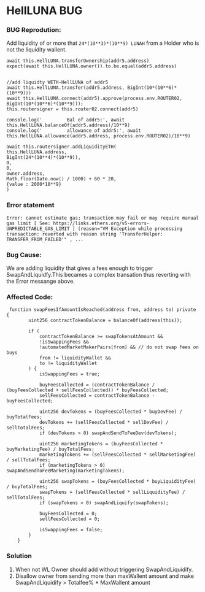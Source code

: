 # HellLUNA BUG

### BUG Reprodution:

Add liquidity of or more that `24*(10**3)*(10**9) LUNAH` from a Holder who is not the liquidity wallent.

````    
await this.HellLUNA.transferOwnership(addr5.address)
expect(await this.HellLUNA.owner()).to.be.equal(addr5.address)


//add liquidty WETH-HellLUNA of addr5
await this.HellLUNA.transfer(addr5.address, BigInt(10*(10**6)*(10**9)))
await this.HellLUNA.connect(addr5).approve(process.env.ROUTER02, BigInt(10*(10**6)*(10**9)));
this.routersigner = this.router02.connect(addr5)

console.log('         Bal of addr5:', await this.HellLUNA.balanceOf(addr5.address)/10**9)
console.log('         allowance of addr5:', await this.HellLUNA.allowance(addr5.address, process.env.ROUTER02)/10**9)

await this.routersigner.addLiquidityETH(
this.HellLUNA.address,
BigInt(24*(10**4)*(10**9)),
0,
0,
owner.address,
Math.floor(Date.now() / 1000) + 60 * 20,
{value : 2000*10**9}
)
````
 

### Error statement
``Error: cannot estimate gas; transaction may fail or may require manual gas limit [ See: https://links.ethers.org/v5-errors-UNPREDICTABLE_GAS_LIMIT ] (reason="VM Exception while processing transaction: reverted with reason string 'TransferHelper: TRANSFER_FROM_FAILED'" , ...
``

### Bug Cause:
We are adding liquidity that gives a fees  enough to trigger SwapAndLiquidfy.This becames a complex transation thus reverting with the Error messange above.

### Affected Code:
````
 function swapFeesIfAmountIsReached(address from, address to) private {
        uint256 contractTokenBalance = balanceOf(address(this));
        
        if (
            contractTokenBalance >= swapTokensAtAmount &&
            !isSwappingFees &&
            !automatedMarketMakerPairs[from] && // do not swap fees on buys
            from != liquidityWallet &&
            to != liquidityWallet
        ) {
            isSwappingFees = true;

            buyFeesCollected = (contractTokenBalance / (buyFeesCollected + sellFeesCollected)) * buyFeesCollected;
            sellFeesCollected = contractTokenBalance - buyFeesCollected;

            uint256 devTokens = (buyFeesCollected * buyDevFee) / buyTotalFees;
            devTokens += (sellFeesCollected * sellDevFee) / sellTotalFees;
            if (devTokens > 0) swapAndSendToFeeDev(devTokens);

            uint256 marketingTokens = (buyFeesCollected * buyMarketingFee) / buyTotalFees;
            marketingTokens += (sellFeesCollected * sellMarketingFee) / sellTotalFees;
            if (marketingTokens > 0) swapAndSendToFeeMarketing(marketingTokens);

            uint256 swapTokens = (buyFeesCollected * buyLiquidityFee) / buyTotalFees;
            swapTokens = (sellFeesCollected * sellLiquidityFee) / sellTotalFees;
            if (swapTokens > 0) swapAndLiquify(swapTokens);

            buyFeesCollected = 0;
            sellFeesCollected = 0;

            isSwappingFees = false;
        }
    }
````
### Solution
1. When not WL Owner should  add without triggering SwapAndLiquidify.
2. Disallow owner from sending more than maxWallent amount and make SwapAndLiquidify > Totalfee% * MaxWallent amount